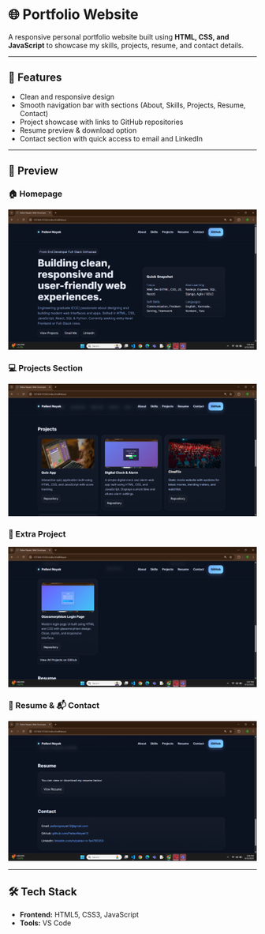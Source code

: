 # 🌐 Portfolio Website

A responsive personal portfolio website built using **HTML, CSS, and JavaScript** to showcase my skills, projects, resume, and contact details.

---

## 🚀 Features
- Clean and responsive design  
- Smooth navigation bar with sections (About, Skills, Projects, Resume, Contact)  
- Project showcase with links to GitHub repositories  
- Resume preview & download option  
- Contact section with quick access to email and LinkedIn  

---

## 📸 Preview

### 🏠 Homepage
![Homepage Screenshot](HomePage.png)

### 💻 Projects Section
![Projects Screenshot](Projects.png)

### 🧩 Extra Project
![Extra Project Screenshot](ExtraProjects.png)

### 📄 Resume & 📬 Contact
![Resume and Contact Screenshot](Resume&Contact.png)

---

## 🛠️ Tech Stack
- **Frontend:** HTML5, CSS3, JavaScript  
- **Tools:** VS Code 
